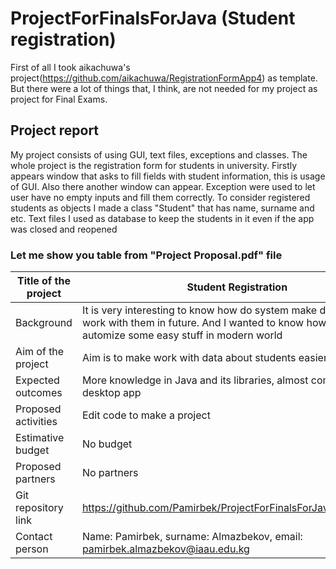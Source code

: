 # ProjectForFinalsForJava (Student registration)
First of all I took aikachuwa's project(https://github.com/aikachuwa/RegistrationFormApp4) as template. But there were a lot of things that, I think, are not needed for my project as project for Final Exams.

## Project report
My project consists of using GUI, text files, exceptions and classes. The whole project is the registration form for students in university. Firstly appears window that asks to fill fields with student information, this is usage of GUI. Also there another window can appear. Exception were used to let user have no empty inputs and fill them correctly. To consider registered students as objects I made a class "Student" that has name, surname and etc. Text files I used as database to keep the students in it even if the app was closed and reopened


### Let me show you table from "Project Proposal.pdf" file

Title of the project | Student Registration
--- | --- 
Background | It is very interesting to know how do system make databases to work with them in future. And I wanted to know how do people automize some easy stuff in modern world
Aim of the project | Aim is to make work with data about students easier
Expected outcomes | More knowledge in Java and its libraries, almost completed desktop app
Proposed activities | Edit code to make a project
Estimative budget | No budget
Proposed partners | No partners
Git repository link | https://github.com/Pamirbek/ProjectForFinalsForJava/tree/master
Contact person | Name: Pamirbek, surname: Almazbekov, email: pamirbek.almazbekov@iaau.edu.kg
